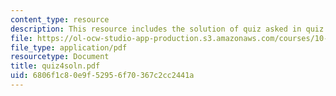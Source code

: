 ```yaml
---
content_type: resource
description: This resource includes the solution of quiz asked in quiz 4.
file: https://ol-ocw-studio-app-production.s3.amazonaws.com/courses/10-302-transport-processes-fall-2004/6806f1c80e9f52956f70367c2cc2441a_quiz4soln.pdf
file_type: application/pdf
resourcetype: Document
title: quiz4soln.pdf
uid: 6806f1c8-0e9f-5295-6f70-367c2cc2441a
---
```

